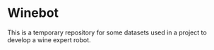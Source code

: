 # Winebot
This is a temporary repository for some datasets used in a project to develop a wine expert robot.
